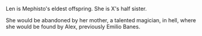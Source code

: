 Len is Mephisto's eldest offspring. She is X's half sister.

She would be abandoned by her mother, a talented magician, in hell, where she would be found by Alex, previously Emilio Banes.